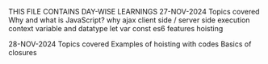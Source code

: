 THIS FILE CONTAINS DAY-WISE LEARNINGS
27-NOV-2024 
  Topics covered
        Why and what is JavaScript?
        why ajax
        client side / server side
        execution context
        variable and datatype
        let var const
        es6 features
        hoisting 
        
28-NOV-2024
  Topics covered 
        Examples of hoisting with codes 
        Basics of closures
        
